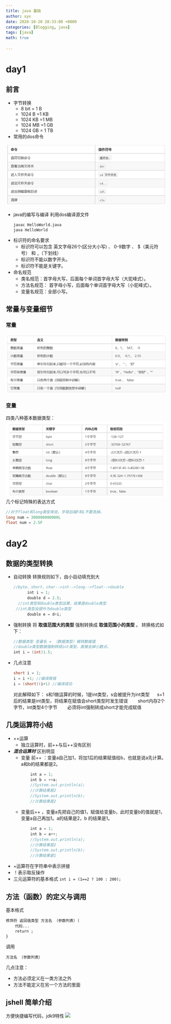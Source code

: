 ```yaml
---
title: java 基础
author: xyx
date: 2020-10-20 20:33:00 +0800
categories: [Blogging, java]
tags: [java]
math: true

---
```

# day1 
## 前言
- 字节转换
  - 8 bit = 1 B 
  - 1024 B =1 KB 
  - 1024 KB =1 MB 
  - 1024 MB =1 GB 
  - 1024 GB = 1 TB 
- 常用的dos命令

<img src="/assets/img/java/p1.png"></img>
   
- java的编写与编译
    利用dos编译源文件
    ```
    javac HelloWorld.java
    java HelloWorld
    ```
- 标识符的命名要求
  + 标识符可以包含 英文字母26个(区分大小写) 、 0-9数字 、 $（美元符号） 和 _（下划线） 
  + 标识符不能以数字开头。 
  + 标识符不能是关键字。 
- 命名规范 
  - 类名规范：首字母大写，后面每个单词首字母大写（大驼峰式）。 
  - 方法名规范： 首字母小写，后面每个单词首字母大写（小驼峰式）。 
  - 变量名规范：全部小写。 
## 常量与变量细节
### 常量
<img src="/assets/img/java/p2.png"></img>

### 变量 
四类八种基本数据类型：
<img src="/assets/img/java/p3.png"></img>
几个标记特殊的表达方式
~~~ java
//对于float和long类型来说，字母后缀F和L不要丢掉。
long num = 300000000000L
float num = 2.5F
~~~

# day2
## 数据的类型转换
- 自动转换
  转换规则如下，由小自动填充到大
  ~~~java
  //byte、short、char‐‐>int‐‐>long‐‐>float‐‐>double
        int i = 1;  
        double d = 2.5;   
    //int类型和double类型运算，结果是double类型    
   //int类型会提升为double类型    
        double e = d+i;
- 强制转换
  将 **取值范围大的类型** 强制转换成 **取值范围小的类型** 。
 转换格式如下：
    ~~~ java
    //数据类型 变量名 = （数据类型）被转数据值
    //double类型数据强制转成int类型，直接去掉小数点。
    int i = (int)1.5;
- 几点注意
  ~~~ java
  short i = 1;
  i = i +1; //编译报错
  i = (short)(i+1) //编译成功
  ~~~
  对此解释如下： s和1做运算的时候，1是int类型，s会被提升为int类型      s+1后的结果是int类型，将结果在赋值会short类型时发生错误        short内存2个字节，int类型4个字节        必须将int强制转成short才能完成赋值 

## 几类运算符小结
- ++运算
  - 独立运算时，前++与后++没有区别
- ***混合运算时*** 区别明显
  - 变量 前++ ：变量a自己加1，将加1后的结果赋值给b，也就是说a先计算。a和b的结果都是2。
    ~~~ java
        int a = 1;     
        int b = ++a;     
        //System.out.println(a);
        //计算结果是2     
        //System.out.println(b);
        //计算结果是2 
    ~~~
  - 变量后++ ，变量a先把自己的值1，赋值给变量b，此时变量b的值就是1，变量a自己再加1。a的结果是2，b 的结果是1。
    ~~~java
        int a = 1;     
        int b = a++;     
        //System.out.println(a);
        //计算结果是2     
        //System.out.println(b);
        //计算结果是1 
    ~~~
- +运算符在字符串中表示拼接
- ！表示取反操作
- 三元运算符的基本格式
  ```int i = (1==2 ? 100 : 200); ```

## 方法（函数）的定义与调用
基本格式
```
修饰符 返回值类型 方法名 （参数列表）｛
    代码...              
    return ;       
}
```
调用
```
方法名 （参数列表）
```
几点注意：
- 方法必须定义在一类方法之外
- 方法不能定义在另一个方法的里面
## jshell 简单介绍
方便快捷编写代码，jdk9特性
<img src="/assets/img/java/p4.jpg"></img>
